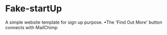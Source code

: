 # Fake-startUp

A simple website template for sign up purpose.
•The 'Find Out More' button connects with MailChimp 